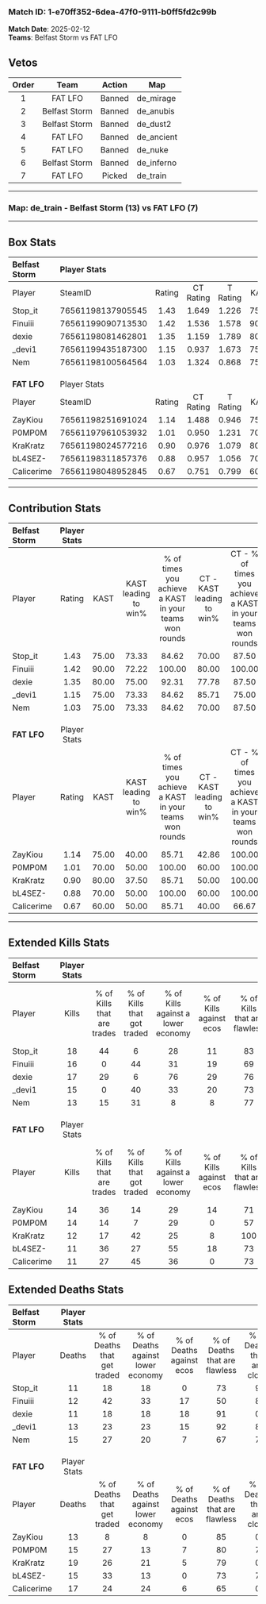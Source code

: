 ### Match ID: 1-e70ff352-6dea-47f0-9111-b0ff5fd2c99b  
**Match Date**: 2025-02-12  
**Teams**: Belfast Storm vs FAT LFO  

## Vetos  

| Order | Team | Action | Map |
| :---: | :--: | :----: | --- |
| 1 | FAT LFO | Banned | de_mirage |
| 2 | Belfast Storm | Banned | de_anubis |
| 3 | Belfast Storm | Banned | de_dust2 |
| 4 | FAT LFO | Banned | de_ancient |
| 5 | FAT LFO | Banned | de_nuke |
| 6 | Belfast Storm | Banned | de_inferno |
| 7 | FAT LFO | Picked | de_train |

---  

### **Map**: de_train - Belfast Storm (13) vs FAT LFO (7)  
---  

## Box Stats  

| **Belfast Storm** | Player Stats      |        |           |          |       |      |       |         |        |      |     |
| :- | :- | :-: | :-: | :-: | :-: | :-: | :-: | :-: | :-: | :-: | :-: |
| Player            | SteamID           | Rating | CT Rating | T Rating | KAST  | ADR  | Kills | Assists | Deaths | K/D  | HS% |
| Stop_it           | 76561198137905545 |  1.43  |   1.649   |  1.226   | 75.00 | 94.6 |  18   |    6    |   11   | 1.64 | 33  |
| Finuiii           | 76561199090713530 |  1.42  |   1.536   |  1.578   | 90.00 | 92.0 |  16   |    7    |   12   | 1.33 | 50  |
| dexie             | 76561198081462801 |  1.35  |   1.159   |  1.789   | 80.00 | 81.6 |  17   |    1    |   11   | 1.55 |  5  |
| _devi1            | 76561199435187300 |  1.15  |   0.937   |  1.673   | 75.00 | 73.7 |  15   |    1    |   13   | 1.15 | 53  |
| Nem               | 76561198100564564 |  1.03  |   1.324   |  0.868   | 75.00 | 73.1 |  13   |    6    |   15   | 0.87 | 61  |
|                   |                   |        |           |          |       |      |       |         |        |      |     |
|                   |                   |        |           |          |       |      |       |         |        |      |     |
|                   |                   |        |           |          |       |      |       |         |        |      |     |
| **FAT LFO**       | Player Stats      |        |           |          |       |      |       |         |        |      |     |
| Player            | SteamID           | Rating | CT Rating | T Rating | KAST  | ADR  | Kills | Assists | Deaths | K/D  | HS% |
| ZayKiou           | 76561198251691024 |  1.14  |   1.488   |  0.946   | 75.00 | 76.0 |  14   |    5    |   13   | 1.08 | 21  |
| P0MP0M            | 76561197961053932 |  1.01  |   0.950   |  1.231   | 70.00 | 71.5 |  14   |    1    |   15   | 0.93 | 85  |
| KraKratz          | 76561198024577216 |  0.90  |   0.976   |  1.079   | 80.00 | 70.8 |  12   |    4    |   19   | 0.63 | 41  |
| bL4SEZ-           | 76561198311857376 |  0.88  |   0.957   |  1.056   | 70.00 | 67.2 |  11   |    4    |   15   | 0.73 | 63  |
| Calicerime        | 76561198048952845 |  0.67  |   0.751   |  0.799   | 60.00 | 47.4 |  11   |    0    |   17   | 0.65 | 27  |
---  

## Contribution Stats  

| **Belfast Storm** | Player Stats |       |                      |                                                        |                           |                                                             |                          |                                                            |
| :- | :-: | :-: | :-: | :-: | :-: | :-: | :-: | :-: |
| Player            |    Rating    | KAST  | KAST leading to win% | % of times you achieve a KAST in your teams won rounds | CT - KAST leading to win% | CT - % of times you achieve a KAST in your teams won rounds | T - KAST leading to win% | T - % of times you achieve a KAST in your teams won rounds |
| Stop_it           |     1.43     | 75.00 |        73.33         |                         84.62                          |           70.00           |                            87.50                            |          80.00           |                           80.00                            |
| Finuiii           |     1.42     | 90.00 |        72.22         |                         100.00                         |           80.00           |                           100.00                            |          62.50           |                           100.00                           |
| dexie             |     1.35     | 80.00 |        75.00         |                         92.31                          |           77.78           |                            87.50                            |          71.43           |                           100.00                           |
| _devi1            |     1.15     | 75.00 |        73.33         |                         84.62                          |           85.71           |                            75.00                            |          62.50           |                           100.00                           |
| Nem               |     1.03     | 75.00 |        73.33         |                         84.62                          |           70.00           |                            87.50                            |          80.00           |                           80.00                            |
|                   |              |       |                      |                                                        |                           |                                                             |                          |                                                            |
|                   |              |       |                      |                                                        |                           |                                                             |                          |                                                            |
|                   |              |       |                      |                                                        |                           |                                                             |                          |                                                            |
| **FAT LFO**       | Player Stats |       |                      |                                                        |                           |                                                             |                          |                                                            |
| Player            |    Rating    | KAST  | KAST leading to win% | % of times you achieve a KAST in your teams won rounds | CT - KAST leading to win% | CT - % of times you achieve a KAST in your teams won rounds | T - KAST leading to win% | T - % of times you achieve a KAST in your teams won rounds |
| ZayKiou           |     1.14     | 75.00 |        40.00         |                         85.71                          |           42.86           |                           100.00                            |          37.50           |                           75.00                            |
| P0MP0M            |     1.01     | 70.00 |        50.00         |                         100.00                         |           60.00           |                           100.00                            |          44.44           |                           100.00                           |
| KraKratz          |     0.90     | 80.00 |        37.50         |                         85.71                          |           50.00           |                           100.00                            |          30.00           |                           75.00                            |
| bL4SEZ-           |     0.88     | 70.00 |        50.00         |                         100.00                         |           60.00           |                           100.00                            |          44.44           |                           100.00                           |
| Calicerime        |     0.67     | 60.00 |        50.00         |                         85.71                          |           40.00           |                            66.67                            |          57.14           |                           100.00                           |
---  

## Extended Kills Stats  

| **Belfast Storm** | Player Stats |                            |                            |                                    |                         |                              |                                 |                                       |                    |           |
| :- | :-: | :-: | :-: | :-: | :-: | :-: | :-: | :-: | :-: | :-: |
| Player            |    Kills     | % of Kills that are trades | % of Kills that got traded | % of Kills against a lower economy | % of Kills against ecos | % of Kills that are flawless | % of Kills that are close duels | % of Kills that are assisted by flash | Pistol Round Kills | AWP Kills |
| Stop_it           |      18      |             44             |             6              |                 28                 |           11            |              83              |                0                |                   0                   |         3          |     0     |
| Finuiii           |      16      |             0              |             44             |                 31                 |           19            |              69              |                0                |                   0                   |         1          |     0     |
| dexie             |      17      |             29             |             6              |                 76                 |           29            |              76              |                0                |                   0                   |         0          |    12     |
| _devi1            |      15      |             0              |             40             |                 33                 |           20            |              73              |                7                |                  13                   |         0          |     5     |
| Nem               |      13      |             15             |             31             |                 8                  |            8            |              77              |                8                |                   8                   |         3          |     0     |
|                   |              |                            |                            |                                    |                         |                              |                                 |                                       |                    |           |
|                   |              |                            |                            |                                    |                         |                              |                                 |                                       |                    |           |
|                   |              |                            |                            |                                    |                         |                              |                                 |                                       |                    |           |
| **FAT LFO**       | Player Stats |                            |                            |                                    |                         |                              |                                 |                                       |                    |           |
| Player            |    Kills     | % of Kills that are trades | % of Kills that got traded | % of Kills against a lower economy | % of Kills against ecos | % of Kills that are flawless | % of Kills that are close duels | % of Kills that are assisted by flash | Pistol Round Kills | AWP Kills |
| ZayKiou           |      14      |             36             |             14             |                 29                 |           14            |              71              |               14                |                   0                   |         0          |     6     |
| P0MP0M            |      14      |             14             |             7              |                 29                 |            0            |              57              |                7                |                   7                   |         4          |     0     |
| KraKratz          |      12      |             17             |             42             |                 25                 |            8            |             100              |                0                |                   0                   |         1          |     0     |
| bL4SEZ-           |      11      |             36             |             27             |                 55                 |           18            |              73              |                9                |                   0                   |         0          |     0     |
| Calicerime        |      11      |             27             |             45             |                 36                 |            0            |              73              |                0                |                   0                   |         2          |     1     |
## Extended Deaths Stats  

| **Belfast Storm** | Player Stats |                             |                                   |                          |                               |                            |                           |               |
| :- | :-: | :-: | :-: | :-: | :-: | :-: | :-: | :-: |
| Player            |    Deaths    | % of Deaths that get traded | % of Deaths against lower economy | % of Deaths against ecos | % of Deaths that are flawless | % of Deaths that are close | % of Deaths while blinded | Deaths to AWP |
| Stop_it           |      11      |             18              |                18                 |            0             |              73               |             9              |             0             |       2       |
| Finuiii           |      12      |             42              |                33                 |            17            |              50               |             8              |             8             |       0       |
| dexie             |      11      |             18              |                18                 |            18            |              91               |             0              |             0             |       1       |
| _devi1            |      13      |             23              |                23                 |            15            |              92               |             8              |             0             |       0       |
| Nem               |      15      |             27              |                20                 |            7             |              67               |             7              |             0             |       4       |
|                   |              |                             |                                   |                          |                               |                            |                           |               |
|                   |              |                             |                                   |                          |                               |                            |                           |               |
|                   |              |                             |                                   |                          |                               |                            |                           |               |
| **FAT LFO**       | Player Stats |                             |                                   |                          |                               |                            |                           |               |
| Player            |    Deaths    | % of Deaths that get traded | % of Deaths against lower economy | % of Deaths against ecos | % of Deaths that are flawless | % of Deaths that are close | % of Deaths while blinded | Deaths to AWP |
| ZayKiou           |      13      |              8              |                 8                 |            0             |              85               |             0              |             0             |       5       |
| P0MP0M            |      15      |             27              |                13                 |            7             |              80               |             7              |             0             |       3       |
| KraKratz          |      19      |             26              |                21                 |            5             |              79               |             0              |            11             |       4       |
| bL4SEZ-           |      15      |             33              |                13                 |            0             |              73               |             7              |             0             |       3       |
| Calicerime        |      17      |             24              |                24                 |            6             |              65               |             0              |             6             |       2       |
